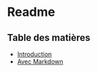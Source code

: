# Readme

## Table des matières

* [Introduction][]
* [Avec Markdown][]

[Introduction]: <intro.md>
[Avec Markdown]: <markdown.md>
